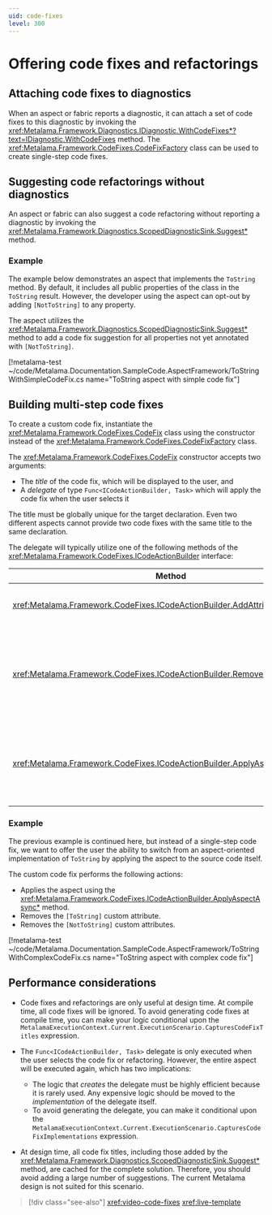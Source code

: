 ```yaml
---
uid: code-fixes
level: 300
---
```


# Offering code fixes and refactorings

## Attaching code fixes to diagnostics

When an aspect or fabric reports a diagnostic, it can attach a set of code fixes to this diagnostic by invoking the <xref:Metalama.Framework.Diagnostics.IDiagnostic.WithCodeFixes*?text=IDiagnostic.WithCodeFixes> method. The <xref:Metalama.Framework.CodeFixes.CodeFixFactory> class can be used to create single-step code fixes.

## Suggesting code refactorings without diagnostics

An aspect or fabric can also suggest a code refactoring without reporting a diagnostic by invoking the <xref:Metalama.Framework.Diagnostics.ScopedDiagnosticSink.Suggest*> method.

### Example

The example below demonstrates an aspect that implements the `ToString` method. By default, it includes all public properties of the class in the `ToString` result. However, the developer using the aspect can opt-out by adding `[NotToString]` to any property.

The aspect utilizes the <xref:Metalama.Framework.Diagnostics.ScopedDiagnosticSink.Suggest*> method to add a code fix suggestion for all properties not yet annotated with `[NotToString]`.

[!metalama-test ~/code/Metalama.Documentation.SampleCode.AspectFramework/ToStringWithSimpleCodeFix.cs name="ToString aspect with simple code fix"]

## Building multi-step code fixes

To create a custom code fix, instantiate the <xref:Metalama.Framework.CodeFixes.CodeFix> class using the constructor instead of the <xref:Metalama.Framework.CodeFixes.CodeFixFactory> class.

The <xref:Metalama.Framework.CodeFixes.CodeFix> constructor accepts two arguments:

* The _title_ of the code fix, which will be displayed to the user, and
* A _delegate_ of type `Func<ICodeActionBuilder, Task>` which will apply the code fix when the user selects it

The title must be globally unique for the target declaration. Even two different aspects cannot provide two code fixes with the same title to the same declaration.

The delegate will typically utilize one of the following methods of the <xref:Metalama.Framework.CodeFixes.ICodeActionBuilder> interface:

| Method | Description |
|------|----|
| <xref:Metalama.Framework.CodeFixes.ICodeActionBuilder.AddAttributeAsync*> | Adds a custom attribute to a declaration.
| <xref:Metalama.Framework.CodeFixes.ICodeActionBuilder.RemoveAttributesAsync*> | Removes all custom attributes of a given type from a given declaration and all contained declarations.
| <xref:Metalama.Framework.CodeFixes.ICodeActionBuilder.ApplyAspectAsync*> | Transforms the source code using an aspect (as if it were applied as a live template).

### Example

The previous example is continued here, but instead of a single-step code fix, we want to offer the user the ability to switch from an aspect-oriented implementation of `ToString` by applying the aspect to the source code itself.

The custom code fix performs the following actions:

* Applies the aspect using the <xref:Metalama.Framework.CodeFixes.ICodeActionBuilder.ApplyAspectAsync*> method.
* Removes the `[ToString]` custom attribute.
* Removes the `[NotToString]` custom attributes.

[!metalama-test ~/code/Metalama.Documentation.SampleCode.AspectFramework/ToStringWithComplexCodeFix.cs name="ToString aspect with complex code fix"]

## Performance considerations

* Code fixes and refactorings are only useful at design time. At compile time, all code fixes will be ignored. To avoid generating code fixes at compile time, you can make your logic conditional upon the `MetalamaExecutionContext.Current.ExecutionScenario.CapturesCodeFixTitles` expression.

* The `Func<ICodeActionBuilder, Task>`  delegate is only executed when the user selects the code fix or refactoring. However, the entire aspect will be executed again, which has two implications:
  * The logic that _creates_ the delegate must be highly efficient because it is rarely used. Any expensive logic should be moved to the _implementation_ of the delegate itself.
  * To avoid generating the delegate, you can make it conditional upon the `MetalamaExecutionContext.Current.ExecutionScenario.CapturesCodeFixImplementations` expression.

* At design time, all code fix titles, including those added by the <xref:Metalama.Framework.Diagnostics.ScopedDiagnosticSink.Suggest*> method, are cached for the complete solution. Therefore, you should avoid adding a large number of suggestions. The current Metalama design is not suited for this scenario.


> [!div class="see-also"]
> <xref:video-code-fixes>
> <xref:live-template>